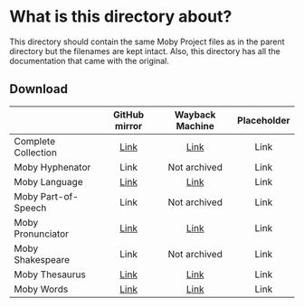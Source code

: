 # What is this directory about?
This directory should contain the same Moby Project files as in the parent directory but the filenames are kept intact. Also, this directory has all the documentation that came with the original.
## Download
|  | GitHub mirror | Wayback Machine | Placeholder |
|-----|:---:|:---:|:---:|
| Complete Collection 	| [Link](https://github.com/elitejake/Moby-Project/releases/download/untouched/moby.tar.Z) | [Link](https://web.archive.org/web/20161231221746if_/http://icon.shef.ac.uk/Moby/moby.tar.Z) | Link |
| Moby Hyphenator 		| Link | Not archived | Link |
| Moby Language 		| [Link](https://github.com/elitejake/Moby-Project/releases/download/untouched/mlang.tar.Z) | [Link](https://web.archive.org/web/20160408070908if_/http://icon.shef.ac.uk/Moby/mlang.tar.Z) | Link |
| Moby Part-of-Speech 	| Link | Not archived | Link |
| Moby Pronunciator 	| [Link](https://github.com/elitejake/Moby-Project/releases/download/untouched/mpron.tar.Z) | [Link](https://web.archive.org/web/20150325000256if_/http://icon.shef.ac.uk/Moby/mpron.tar.Z) | Link |
| Moby Shakespeare 		| Link | Not archived | Link |
| Moby Thesaurus 		| [Link](https://github.com/elitejake/Moby-Project/releases/download/untouched/mthes.tar.Z) | [Link](https://web.archive.org/web/20141123143900if_/http://icon.shef.ac.uk/Moby/mthes.tar.Z) | Link |
| Moby Words 			| [Link](https://github.com/elitejake/Moby-Project/releases/download/untouched/mwords.tar.Z) | [Link](https://web.archive.org/web/20160408095912if_/http://icon.shef.ac.uk/Moby/mwords.tar.Z) | Link |
